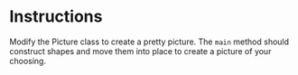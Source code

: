 # Instructions

Modify the Picture class to create a pretty picture.  The `main` method
should construct shapes and move them into place to create a picture
of your choosing.
